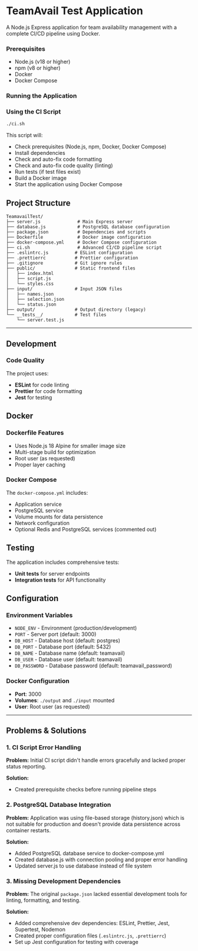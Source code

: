 # TeamAvail Test Application

A Node.js Express application for team availability management with a complete CI/CD pipeline using Docker.

### Prerequisites

- Node.js (v18 or higher)
- npm (v8 or higher)
- Docker
- Docker Compose

### Running the Application

### Using the CI Script

```bash
./ci.sh

```

This script will:

- Check prerequisites (Node.js, npm, Docker, Docker Compose)
- Install dependencies
- Check and auto-fix code formatting
- Check and auto-fix code quality (linting)
- Run tests (if test files exist)
- Build a Docker image
- Start the application using Docker Compose

## Project Structure

```
TeamavailTest/
├── server.js              # Main Express server
├── database.js            # PostgreSQL database configuration
├── package.json           # Dependencies and scripts
├── Dockerfile             # Docker image configuration
├── docker-compose.yml     # Docker Compose configuration
├── ci.sh                  # Advanced CI/CD pipeline script
├── .eslintrc.js          # ESLint configuration
├── .prettierrc           # Prettier configuration
├── .gitignore            # Git ignore rules
├── public/               # Static frontend files
│   ├── index.html
│   ├── script.js
│   └── styles.css
├── input/                # Input JSON files
│   ├── names.json
│   ├── selection.json
│   └── status.json
├── output/               # Output directory (legacy)
└── __tests__/            # Test files
    └── server.test.js

```

---

## Development

### Code Quality

The project uses:

- **ESLint** for code linting
- **Prettier** for code formatting
- **Jest** for testing

## Docker

### Dockerfile Features

- Uses Node.js 18 Alpine for smaller image size
- Multi-stage build for optimization
- Root user (as requested)
- Proper layer caching

### Docker Compose

The `docker-compose.yml` includes:

- Application service
- PostgreSQL service
- Volume mounts for data persistence
- Network configuration
- Optional Redis and PostgreSQL services (commented out)

## Testing

The application includes comprehensive tests:

- **Unit tests** for server endpoints
- **Integration tests** for API functionality

## Configuration

### Environment Variables

- `NODE_ENV` - Environment (production/development)
- `PORT` - Server port (default: 3000)
- `DB_HOST` - Database host (default: postgres)
- `DB_PORT` - Database port (default: 5432)
- `DB_NAME` - Database name (default: teamavail)
- `DB_USER` - Database user (default: teamavail)
- `DB_PASSWORD` - Database password (default: teamavail_password)

### Docker Configuration

- **Port**: 3000
- **Volumes**: `./output` and `./input` mounted
- **User**: Root user (as requested)

---

## Problems & Solutions

### 1. **CI Script Error Handling**

**Problem:** Initial CI script didn't handle errors gracefully and lacked proper status reporting.

**Solution:**

- Created prerequisite checks before running pipeline steps

### 2. **PostgreSQL Database Integration**

**Problem:** Application was using file-based storage (history.json) which is not suitable for production and doesn't provide data persistence across container restarts.

**Solution:**

- Added PostgreSQL database service to docker-compose.yml
- Created database.js with connection pooling and proper error handling
- Updated server.js to use database instead of file system

### 3. **Missing Development Dependencies**

**Problem:** The original `package.json` lacked essential development tools for linting, formatting, and testing.

**Solution:**

- Added comprehensive dev dependencies: ESLint, Prettier, Jest, Supertest, Nodemon
- Created proper configuration files (`.eslintrc.js`, `.prettierrc`)
- Set up Jest configuration for testing with coverage
